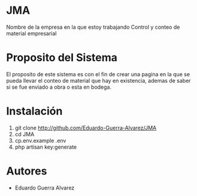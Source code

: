 # JMA
Nombre de la empresa en la que estoy trabajando
Control y conteo de material empresarial

# Proposito del Sistema
El proposito de este sistema es con el fin de crear una pagina en la que se pueda llevar el conteo de material que hay en existencia, ademas de saber si se fue enviado a obra o esta en bodega.

# Instalación

1. git clone http://github.com/Eduardo-Guerra-Alvarez/JMA 
2. cd JMA
3. cp.env.example .env
4. php artisan key:generate

# Autores
- Eduardo Guerra Alvarez

